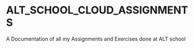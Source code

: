 # ALT_SCHOOL_CLOUD_ASSIGNMENTS
A Documentation of all my Assignments and Exercises done at ALT school
